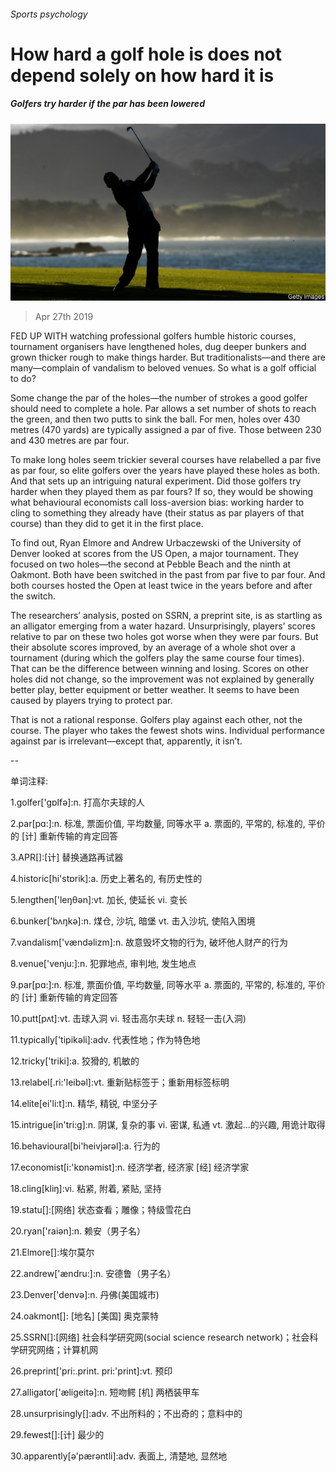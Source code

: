 ###### Sports psychology

# How hard a golf hole is does not depend solely on how hard it is 

##### Golfers try harder if the par has been lowered 

![image](images/20190427_STP501.jpg) 

> Apr 27th 2019 

FED UP WITH watching professional golfers humble historic courses, tournament organisers have lengthened holes, dug deeper bunkers and grown thicker rough to make things harder. But traditionalists—and there are many—complain of vandalism to beloved venues. So what is a golf official to do? 

Some change the par of the holes—the number of strokes a good golfer should need to complete a hole. Par allows a set number of shots to reach the green, and then two putts to sink the ball. For men, holes over 430 metres (470 yards) are typically assigned a par of five. Those between 230 and 430 metres are par four. 

To make long holes seem trickier several courses have relabelled a par five as par four, so elite golfers over the years have played these holes as both. And that sets up an intriguing natural experiment. Did those golfers try harder when they played them as par fours? If so, they would be showing what behavioural economists call loss-aversion bias: working harder to cling to something they already have (their status as par players of that course) than they did to get it in the first place. 

To find out, Ryan Elmore and Andrew Urbaczewski of the University of Denver looked at scores from the US Open, a major tournament. They focused on two holes—the second at Pebble Beach and the ninth at Oakmont. Both have been switched in the past from par five to par four. And both courses hosted the Open at least twice in the years before and after the switch. 

The researchers’ analysis, posted on SSRN, a preprint site, is as startling as an alligator emerging from a water hazard. Unsurprisingly, players’ scores relative to par on these two holes got worse when they were par fours. But their absolute scores improved, by an average of a whole shot over a tournament (during which the golfers play the same course four times). That can be the difference between winning and losing. Scores on other holes did not change, so the improvement was not explained by generally better play, better equipment or better weather. It seems to have been caused by players trying to protect par. 

That is not a rational response. Golfers play against each other, not the course. The player who takes the fewest shots wins. Individual performance against par is irrelevant—except that, apparently, it isn’t. 

-- 

 单词注释:

1.golfer['gɒlfә]:n. 打高尔夫球的人 

2.par[pɑ:]:n. 标准, 票面价值, 平均数量, 同等水平 a. 票面的, 平常的, 标准的, 平价的 [计] 重新传输的肯定回答 

3.APR[]:[计] 替换通路再试器 

4.historic[hi'stɒrik]:a. 历史上著名的, 有历史性的 

5.lengthen['leŋθәn]:vt. 加长, 使延长 vi. 变长 

6.bunker['bʌŋkә]:n. 煤仓, 沙坑, 暗堡 vt. 击入沙坑, 使陷入困境 

7.vandalism['vændәlizm]:n. 故意毁坏文物的行为, 破坏他人财产的行为 

8.venue['venju:]:n. 犯罪地点, 审判地, 发生地点 

9.par[pɑ:]:n. 标准, 票面价值, 平均数量, 同等水平 a. 票面的, 平常的, 标准的, 平价的 [计] 重新传输的肯定回答 

10.putt[pʌt]:vt. 击球入洞 vi. 轻击高尔夫球 n. 轻轻一击(入洞) 

11.typically['tipikәli]:adv. 代表性地；作为特色地 

12.tricky['triki]:a. 狡猾的, 机敏的 

13.relabel[.ri:'leibәl]:vt. 重新贴标签于；重新用标签标明 

14.elite[ei'li:t]:n. 精华, 精锐, 中坚分子 

15.intrigue[in'tri:g]:n. 阴谋, 复杂的事 vi. 密谋, 私通 vt. 激起...的兴趣, 用诡计取得 

16.behavioural[bi'heivjәrәl]:a. 行为的 

17.economist[i:'kɒnәmist]:n. 经济学者, 经济家 [经] 经济学家 

18.cling[kliŋ]:vi. 粘紧, 附着, 紧贴, 坚持 

19.statu[]:[网络] 状态查看；雕像；特级雪花白 

20.ryan['raiәn]:n. 赖安（男子名） 

21.Elmore[]:埃尔莫尔 

22.andrew['ændru:]:n. 安德鲁（男子名） 

23.Denver['denvә]:n. 丹佛(美国城市) 

24.oakmont[]: [地名] [美国] 奥克蒙特 

25.SSRN[]:[网络] 社会科学研究网(social science research network)；社会科学研究网络；计算机网 

26.preprint['pri:.print. pri:'print]:vt. 预印 

27.alligator['æligeitә]:n. 短吻鳄 [机] 两栖装甲车 

28.unsurprisingly[]:adv. 不出所料的；不出奇的；意料中的 

29.fewest[]:[计] 最少的 

30.apparently[ә'pærәntli]:adv. 表面上, 清楚地, 显然地 

